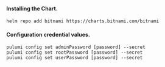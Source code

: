 #### Installing the Chart.
```hcl
helm repo add bitnami https://charts.bitnami.com/bitnami
```

#### Configuration credential values.
```hcl
pulumi config set adminPassword [password] --secret
pulumi config set rootPassword [password] --secret
pulumi config set userPassword [password] --secret
```